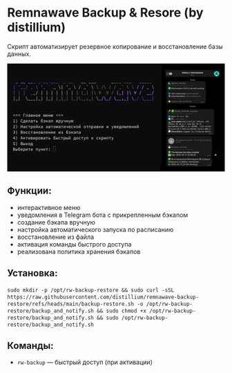 # Remnawave Backup & Resore (by distillium)
Скрипт автоматизирует резервное копирование и восстановление базы данных.

![screenshot](screenshot.png)

## Функции:
- интерактивное меню
- уведомления в Telegram бота с прикрепленным бэкапом
- создание бэкапа вручную
- настройка автоматического запуска по расписанию
- восстановление из файла
- активация команды быстрого доступа
- реализована политика хранения бэкапов

## Установка:
```
sudo mkdir -p /opt/rw-backup-restore && sudo curl -sSL https://raw.githubusercontent.com/distillium/remnawave-backup-restore/refs/heads/main/backup-restore.sh -o /opt/rw-backup-restore/backup_and_notify.sh && sudo chmod +x /opt/rw-backup-restore/backup_and_notify.sh && sudo /opt/rw-backup-restore/backup_and_notify.sh
```
## Команды:
- `rw-backup` — быстрый доступ (при активации)

